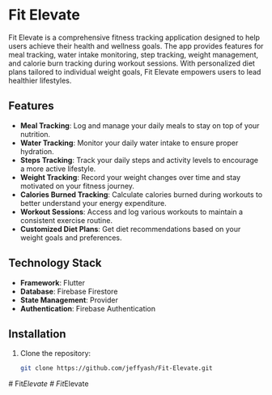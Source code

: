 # Fit Elevate

Fit Elevate is a comprehensive fitness tracking application designed to help users achieve their health and wellness goals. The app provides features for meal tracking, water intake monitoring, step tracking, weight management, and calorie burn tracking during workout sessions. With personalized diet plans tailored to individual weight goals, Fit Elevate empowers users to lead healthier lifestyles.

## Features

- **Meal Tracking**: Log and manage your daily meals to stay on top of your nutrition.
- **Water Tracking**: Monitor your daily water intake to ensure proper hydration.
- **Steps Tracking**: Track your daily steps and activity levels to encourage a more active lifestyle.
- **Weight Tracking**: Record your weight changes over time and stay motivated on your fitness journey.
- **Calories Burned Tracking**: Calculate calories burned during workouts to better understand your energy expenditure.
- **Workout Sessions**: Access and log various workouts to maintain a consistent exercise routine.
- **Customized Diet Plans**: Get diet recommendations based on your weight goals and preferences.

## Technology Stack

- **Framework**: Flutter
- **Database**: Firebase Firestore
- **State Management**: Provider
- **Authentication**: Firebase Authentication

## Installation

1. Clone the repository:
   ```bash
   git clone https://github.com/jeffyash/Fit-Elevate.git
#   F i t _ E l e v a t e  
 #   F i t _ E l e v a t e  
 